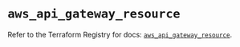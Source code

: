 # `aws_api_gateway_resource`

Refer to the Terraform Registry for docs: [`aws_api_gateway_resource`](https://registry.terraform.io/providers/hashicorp/aws/5.36.0/docs/resources/api_gateway_resource).

